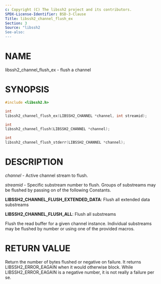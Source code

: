 ```yaml
---
c: Copyright (C) The libssh2 project and its contributors.
SPDX-License-Identifier: BSD-3-Clause
Title: libssh2_channel_flush_ex
Section: 3
Source: "libssh2
See-also:
---
```


# NAME

libssh2_channel_flush_ex - flush a channel

# SYNOPSIS

~~~c
#include <libssh2.h>

int
libssh2_channel_flush_ex(LIBSSH2_CHANNEL *channel, int streamid);

int
libssh2_channel_flush(LIBSSH2_CHANNEL *channel);

int
libssh2_channel_flush_stderr(LIBSSH2_CHANNEL *channel);
~~~

# DESCRIPTION

*channel* - Active channel stream to flush.

*streamid* - Specific substream number to flush. Groups of substreams may
be flushed by passing on of the following Constants.

**LIBSSH2_CHANNEL_FLUSH_EXTENDED_DATA**: Flush all extended data substreams

**LIBSSH2_CHANNEL_FLUSH_ALL**: Flush all substreams

Flush the read buffer for a given channel instance. Individual substreams may
be flushed by number or using one of the provided macros.

# RETURN VALUE

Return the number of bytes flushed or negative on failure.
It returns LIBSSH2_ERROR_EAGAIN when it would otherwise block. While
LIBSSH2_ERROR_EAGAIN is a negative number, it is not really a failure per se.
